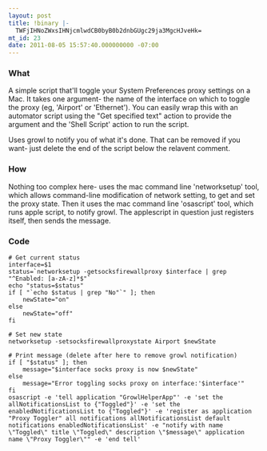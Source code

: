 ```yaml
---
layout: post
title: !binary |-
  TWFjIHNoZWxsIHNjcmlwdCB0byB0b2dnbGUgc29ja3MgcHJveHk=
mt_id: 23
date: 2011-08-05 15:57:40.000000000 -07:00
---
```

### What

A simple script that'll toggle your System Preferences proxy settings on a Mac.  It takes one argument- the name of the interface on which to toggle the proxy (eg, 'Airport' or 'Ethernet').  You can easily wrap this with an automator script using the "Get specified text" action to provide the argument and the 'Shell Script' action to run the script.

Uses growl to notify you of what it's done.  That can be removed if you want- just delete the end of the script below the relavent comment.

### How

Nothing too complex here- uses the mac command line 'networksetup' tool, which allows command-line modification of network setting, to get and set the proxy state.  Then it uses the mac command line 'osascript' tool, which runs apple script, to notify growl.  The applescript in question just registers itself, then sends the message.

### Code

    # Get current status
    interface=$1
    status=`networksetup -getsocksfirewallproxy $interface | grep "^Enabled: [a-zA-z]*$"`
    echo "status=$status"
    if [ "`echo $status | grep "No"`" ]; then
        newState="on"
    else
        newState="off"
    fi

    # Set new state
    networksetup -setsocksfirewallproxystate Airport $newState

    # Print message (delete after here to remove growl notification)
    if [ "$status" ]; then
        message="$interface socks proxy is now $newState"
    else
        message="Error toggling socks proxy on interface:'$interface'"
    fi
    osascript -e 'tell application "GrowlHelperApp"' -e 'set the allNotificationsList to {"Toggled"}' -e 'set the enabledNotificationsList to {"Toggled"}' -e 'register as application "Proxy Toggler" all notifications allNotificationsList default notifications enabledNotificationsList' -e "notify with name \"Toggled\" title \"Toggled\" description \"$message\" application name \"Proxy Toggler\"" -e 'end tell'
 
